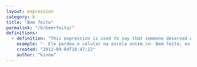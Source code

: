 ```yaml
---
layout: expression
category: b
title: "Bem feito"
permalink: "/b/bem+feito/"
definitions:
  - definition: "This expression is used to say that someone deserved what happened to him."
    example: "- Ele perdeu o celular na escola ontem.\n- Bem feito, eu avisei pra n\u00e3o levar mais o celular. Escola n\u00e3o \u00e9 lugar de celular."
    created: "2012-09-04T18:47:22"
    author: "kinow"
---
```

